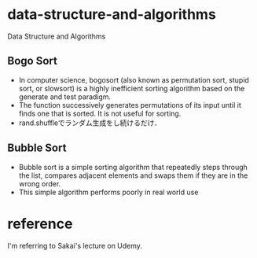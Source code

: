 # data-structure-and-algorithms
Data Structure and Algorithms

## Bogo Sort

- In computer science, bogosort (also known as permutation sort, stupid sort, or slowsort) is a highly inefficient sorting algorithm based on the generate and test paradigm.  
- The function successively generates permutations of its input until it finds one that is sorted. It is not useful for sorting.  
- rand.shuffleでランダム生成をし続けるだけ．

## Bubble Sort
- Bubble sort is a simple sorting algorithm that repeatedly steps through the list, compares adjacent elements and swaps them if they are in the wrong order.
- This simple algorithm performs poorly in real world use

# reference
I'm referring to Sakai's lecture on Udemy.
